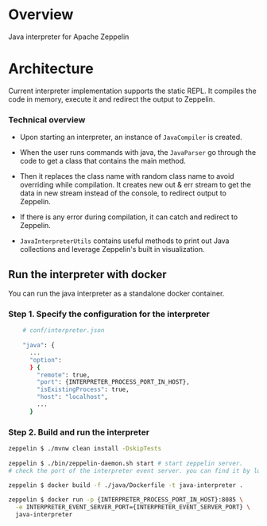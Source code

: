 # Overview
Java interpreter for Apache Zeppelin

# Architecture
Current interpreter implementation supports the static REPL. It compiles the code in memory, execute it and redirect the output to Zeppelin.

### Technical overview

 * Upon starting an interpreter, an instance of `JavaCompiler` is created. 

 * When the user runs commands with java, the `JavaParser` go through the code to get a class that contains the main method.
 
 * Then it replaces the class name with random class name to avoid overriding while compilation. It creates new out & err stream to get the data in new stream instead of the console, to redirect output to Zeppelin.
 
 * If there is any error during compilation, it can catch and redirect to Zeppelin.
 
 * `JavaInterpreterUtils` contains useful methods to print out Java collections and leverage Zeppelin's built in visualization. 

## Run the interpreter with docker
You can run the java interpreter as a standalone docker container.

### Step 1. Specify the configuration for the interpreter
```bash
    # conf/interpreter.json
    
    "java": {
      ...
      "option":
      } {
        "remote": true,
        "port": {INTERPRETER_PROCESS_PORT_IN_HOST},
        "isExistingProcess": true,
        "host": "localhost",
        ...
      }
````

### Step 2. Build and run the interpreter
```bash
zeppelin $ ./mvnw clean install -DskipTests
 
zeppelin $ ./bin/zeppelin-daemon.sh start # start zeppelin server.
# check the port of the interpreter event server. you can find it by looking for the log that starts with "InterpreterEventServer is starting at"
   
zeppelin $ docker build -f ./java/Dockerfile -t java-interpreter .

zeppelin $ docker run -p {INTERPRETER_PROCESS_PORT_IN_HOST}:8085 \
  -e INTERPRETER_EVENT_SERVER_PORT={INTERPRETER_EVENT_SERVER_PORT} \
  java-interpreter
```
